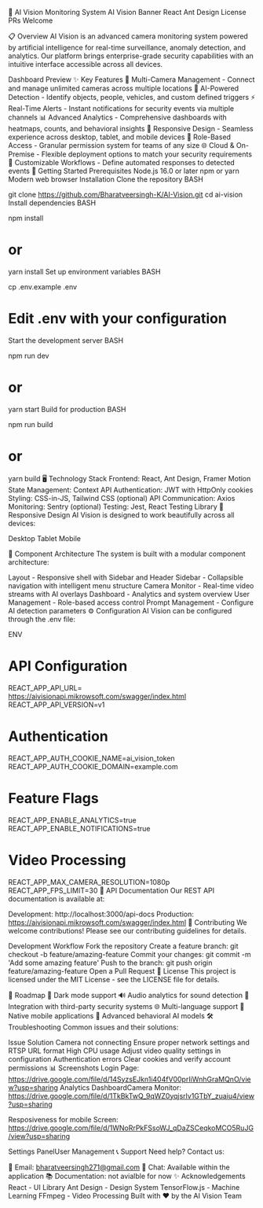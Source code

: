 🦅 AI Vision Monitoring System
AI Vision Banner
React
Ant Design
License
PRs Welcome

📋 Overview
AI Vision is an advanced camera monitoring system powered by artificial intelligence for real-time surveillance, anomaly detection, and analytics. Our platform brings enterprise-grade security capabilities with an intuitive interface accessible across all devices.

Dashboard Preview
✨ Key Features
🎥 Multi-Camera Management - Connect and manage unlimited cameras across multiple locations
🧠 AI-Powered Detection - Identify objects, people, vehicles, and custom defined triggers
⚡ Real-Time Alerts - Instant notifications for security events via multiple channels
📊 Advanced Analytics - Comprehensive dashboards with heatmaps, counts, and behavioral insights
📱 Responsive Design - Seamless experience across desktop, tablet, and mobile devices
🔐 Role-Based Access - Granular permission system for teams of any size
🌐 Cloud & On-Premise - Flexible deployment options to match your security requirements
🔄 Customizable Workflows - Define automated responses to detected events
🚀 Getting Started
Prerequisites
Node.js 16.0 or later
npm or yarn
Modern web browser
Installation
Clone the repository
BASH

git clone https://github.com/Bharatveersingh-K/AI-Vision.git
cd ai-vision
Install dependencies
BASH

npm install
# or
yarn install
Set up environment variables
BASH

cp .env.example .env
# Edit .env with your configuration
Start the development server
BASH

npm run dev
# or
yarn start
Build for production
BASH

npm run build
# or
yarn build
🖥️ Technology Stack
Frontend: React, Ant Design, Framer Motion
State Management: Context API
Authentication: JWT with HttpOnly cookies
Styling: CSS-in-JS, Tailwind CSS (optional)
API Communication: Axios
Monitoring: Sentry (optional)
Testing: Jest, React Testing Library
📱 Responsive Design
AI Vision is designed to work beautifully across all devices:

Desktop	Tablet	Mobile
		
🧩 Component Architecture
The system is built with a modular component architecture:

Layout - Responsive shell with Sidebar and Header
Sidebar - Collapsible navigation with intelligent menu structure
Camera Monitor - Real-time video streams with AI overlays
Dashboard - Analytics and system overview
User Management - Role-based access control
Prompt Management - Configure AI detection parameters
⚙️ Configuration
AI Vision can be configured through the .env file:

ENV

# API Configuration
REACT_APP_API_URL= https://aivisionapi.mikrowsoft.com/swagger/index.html
REACT_APP_API_VERSION=v1

# Authentication
REACT_APP_AUTH_COOKIE_NAME=ai_vision_token
REACT_APP_AUTH_COOKIE_DOMAIN=example.com

# Feature Flags
REACT_APP_ENABLE_ANALYTICS=true
REACT_APP_ENABLE_NOTIFICATIONS=true

# Video Processing
REACT_APP_MAX_CAMERA_RESOLUTION=1080p
REACT_APP_FPS_LIMIT=30
📝 API Documentation
Our REST API documentation is available at:

Development: http://localhost:3000/api-docs
Production: https://aivisionapi.mikrowsoft.com/swagger/index.html
🤝 Contributing
We welcome contributions! Please see our contributing guidelines for details.

Development Workflow
Fork the repository
Create a feature branch: git checkout -b feature/amazing-feature
Commit your changes: git commit -m 'Add some amazing feature'
Push to the branch: git push origin feature/amazing-feature
Open a Pull Request
📄 License
This project is licensed under the MIT License - see the LICENSE file for details.

🔮 Roadmap
 🌙 Dark mode support
 🔊 Audio analytics for sound detection
 🔄 Integration with third-party security systems
 🌐 Multi-language support
 📱 Native mobile applications
 🤖 Advanced behavioral AI models
🛠️ Troubleshooting
Common issues and their solutions:

Issue	Solution
Camera not connecting	Ensure proper network settings and RTSP URL format
High CPU usage	Adjust video quality settings in configuration
Authentication errors	Clear cookies and verify account permissions
📊 Screenshots
Login Page: https://drive.google.com/file/d/14SyzsEJkn1i404fV00prIiWnhGraMQnO/view?usp=sharing
Analytics DashboardCamera Monitor: https://drive.google.com/file/d/1TkBkTwQ_9qWZ0yqjsrlv1GTbY_zuaiu4/view?usp=sharing

Resposiveness for mobile Screen: https://drive.google.com/file/d/1WNoRrPkFSsoWJ_qDaZSCeqkoMCO5RuJG/view?usp=sharing

Settings PanelUser Management
📞 Support
Need help? Contact us:

📧 Email: bharatveersingh271@gmail.com
💬 Chat: Available within the application
📚 Documentation: not avialble for now
✨ Acknowledgements
React - UI Library
Ant Design - Design System
TensorFlow.js - Machine Learning
FFmpeg - Video Processing
Built with ❤️ by the AI Vision Team